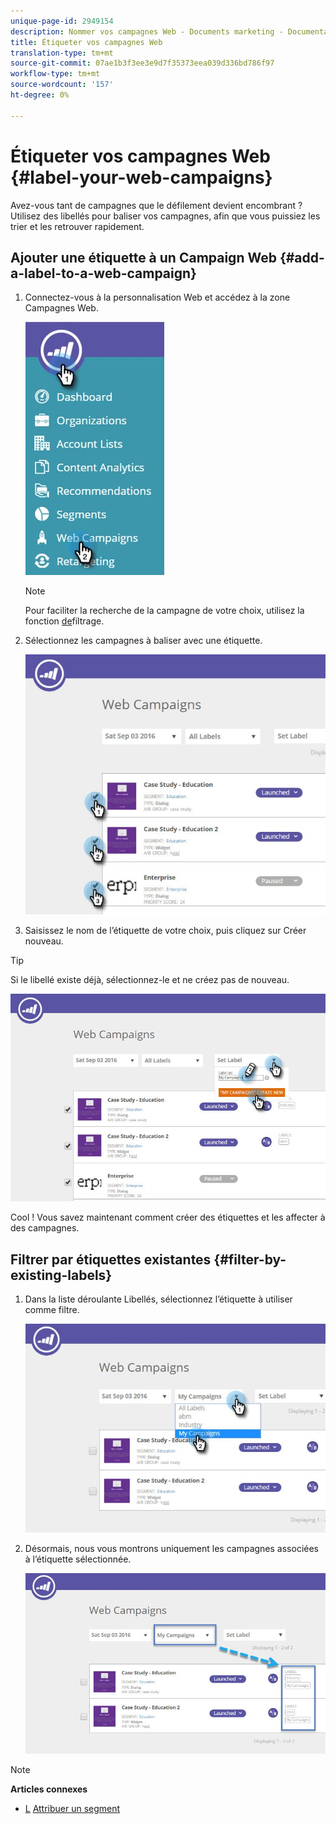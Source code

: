 ```yaml
---
unique-page-id: 2949154
description: Nommer vos campagnes Web - Documents marketing - Documentation du produit
title: Étiqueter vos campagnes Web
translation-type: tm+mt
source-git-commit: 07ae1b3f3ee3e9d7f35373eea039d336bd786f97
workflow-type: tm+mt
source-wordcount: '157'
ht-degree: 0%

---
```



# Étiqueter vos campagnes Web {#label-your-web-campaigns}

Avez-vous tant de campagnes que le défilement devient encombrant ? Utilisez des libellés pour baliser vos campagnes, afin que vous puissiez les trier et les retrouver rapidement.

## Ajouter une étiquette à un Campaign Web {#add-a-label-to-a-web-campaign}

1. Connectez-vous à la personnalisation Web et accédez à la zone Campagnes Web.

   ![](assets/web-campaigns-hand.jpg)

   >[!NOTE]
   >
   >Pour faciliter la recherche de la campagne de votre choix, utilisez la fonction [de](filter-web-campaigns.md)filtrage.

1. Sélectionnez les campagnes à baliser avec une étiquette.

   ![](assets/web-campaigns-label.jpg)

1. Saisissez le nom de l’étiquette de votre choix, puis cliquez sur Créer nouveau.

>[!TIP]
>
>Si le libellé existe déjà, sélectionnez-le et ne créez pas de nouveau.

![](assets/web-campaigns-set-label.jpg)

Cool ! Vous savez maintenant comment créer des étiquettes et les affecter à des campagnes.

## Filtrer par étiquettes existantes {#filter-by-existing-labels}

1. Dans la liste déroulante Libellés, sélectionnez l’étiquette à utiliser comme filtre.

   ![](assets/web-campaigns-my-campaigns-dropdown.jpg)

1. Désormais, nous vous montrons uniquement les campagnes associées à l’étiquette sélectionnée.

   ![](assets/web-campaigns-label-showing.jpg)

>[!NOTE]
>
>**Articles connexes**
>
>* [L](create-a-new-in-zone-web-campaign.md) [Attribuer un segment](../../../product-docs/web-personalization/using-web-segments/label-your-segment.md)

>



